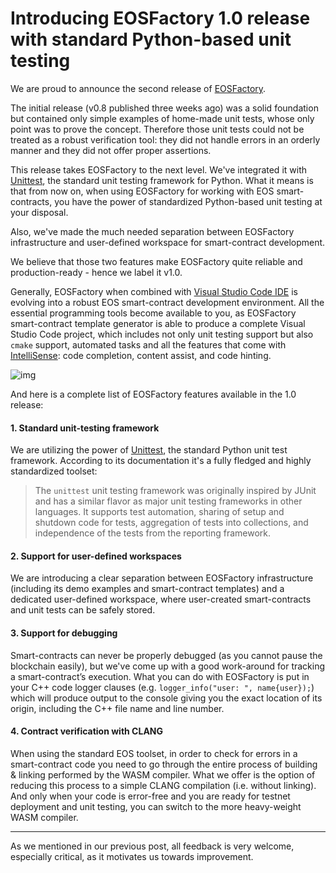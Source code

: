 # Introducing EOSFactory 1.0 release with standard Python-based unit testing

We are proud to announce the second release of [EOSFactory](https://github.com/tokenika/eosfactory).

The initial release (v0.8 published three weeks ago) was a solid foundation but contained only simple examples of home-made unit tests, whose only point was to prove the concept. Therefore those unit tests could not be treated as a robust verification tool: they did not handle errors in an orderly manner and they did not offer proper assertions.

This release takes EOSFactory to the next level. We've integrated it with [Unittest](https://docs.python.org/2/library/unittest.html), the standard unit testing framework for Python. What it means is that from now on, when using EOSFactory for working with EOS smart-contracts, you have the power of standardized Python-based unit testing at your disposal.

Also, we've made the much needed separation between EOSFactory infrastructure and user-defined workspace for smart-contract development.

We believe that those two features make EOSFactory quite reliable and production-ready - hence we label it v1.0. 

Generally, EOSFactory when combined with [Visual Studio Code IDE](https://code.visualstudio.com/) is evolving into a robust EOS smart-contract development environment. All the essential programming tools become available to you, as EOSFactory smart-contract template generator is able to produce a complete Visual Studio Code project, which includes not only unit testing support but also `cmake` support, automated tasks and all the features that come with [IntelliSense](https://msdn.microsoft.com/en-us/library/hcw1s69b.aspx): code completion, content assist, and code hinting.

![img](https://cdn.steemitimages.com/DQmcYyhEcoz4Az2vEf7vA1AJYgTNzhvKewsKPqd7hqbphyo/peek.png)

And here is a complete list of EOSFactory features available in the 1.0 release:

#### 1. Standard unit-testing framework

We are utilizing the power of [Unittest](https://docs.python.org/3/library/unittest.html), the standard Python unit test framework. According to its documentation it's a fully fledged and highly standardized toolset:

> The `unittest` unit testing framework was originally inspired by JUnit and has a similar flavor as major unit testing frameworks in other languages. It supports test automation, sharing of setup and shutdown code for tests, aggregation of tests into collections, and independence of the tests from the reporting framework. 

#### 2. Support for user-defined workspaces

We are introducing a clear separation between EOSFactory infrastructure (including its demo examples and smart-contract templates) and a dedicated user-defined workspace, where user-created smart-contracts and unit tests can be safely stored.

#### 3. Support for debugging

Smart-contracts can never be properly debugged (as you cannot pause the blockchain easily), but we've come up with a good work-around for tracking a smart-contract’s execution. What you can do with EOSFactory is put in your C++ code logger clauses (e.g. `logger_info("user: ", name{user});`) which will produce output to the console giving you the exact location of its origin, including the C++ file name and line number.

#### 4. Contract verification with CLANG

When using the standard EOS toolset, in order to check for errors in a smart-contract code you need to go through the entire process of building & linking performed by the WASM compiler. What we offer is the option of reducing this process to a simple CLANG compilation (i.e. without linking). And only when your code is error-free and you are ready for testnet deployment and unit testing, you can switch to the more heavy-weight WASM compiler.

------

As we mentioned in our previous post, all feedback is very welcome, especially critical, as it motivates us towards improvement.









